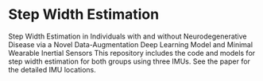 # Step Width Estimation 
Step Width Estimation in Individuals with and without Neurodegenerative Disease via a Novel Data-Augmentation Deep Learning Model and Minimal Wearable Inertial Sensors
This repository includes the code and models for step width estimation for both groups using three IMUs. See the paper for the detailed IMU locations. 
